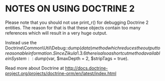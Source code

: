 NOTES ON USING DOCTRINE 2
=========================

Please note that you should not use print_r() for debugging Doctrine 2 entities.
The reason for that is that these objects contain too many references which will
result in a very huge output.

Instead use the Doctrine\Common\Util\Debug::dump($data) method which reduces
the output to reasonable information. Since Zikula 1.3.6 there is also
a shortcut method available in System::dump($var, $maxDepth = 2, $stripTags = true).

Read more about Doctrine at http://docs.doctrine-project.org/projects/doctrine-orm/en/latest/index.html
